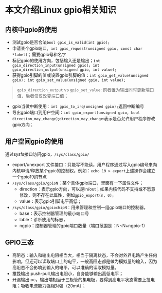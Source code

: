 # 本文介绍Linux gpio相关知识
## 内核中gpio的使用
- 测试gpio是否合法`bool gpio_is_valid(int gpio);`
- 申请某个gpio端口，`int gpio_request(unsigned gpio, const char *label)`；需要gpio号和名字
- 标记gpio的使用方向，包括输入还是输出；`int gpio_direction_input(unsigned gpio); int gpio_direction_output(unsigned gpio, int value);`
- 获得gpio引脚的值或设置gpio引脚的值：`int gpio_get_value(unsigned gpio); int gpio_set_value(unsigned gpio, int value);`
> `gpio_direction_output` vs `gpio_set_value`: 前者置为输出同时更新端口值，后者仅仅改变端口值；
- gpio当做中断使用：`int gpio_to_irq(unsigned gpio);`返回中断编号
- 导出gpio端口到用户空间：`int gpio_export(unsigned gpio, bool direction_may_change)`;`direction_may_change`:表示是否允许用户程序修改gpio方向；
## 用户空间gpio的使用
通过sysfs接口访问gpio，`/sys/class/gpio/`
- export/unexport 文件接口：只能写不能读，用户程序通过写入gpio编号来向内核申请/释放某个gpio的控制权，例如：`echo 19 > export`上述操作会建立一个gpio19的节点
- `/sys/class/gpio/gpioN`：某个具体gpio端口，里面有一下属性文件；
    - direction：表示gpio方向，可以是in/out；如果内核代码不支持或不愿意修改，则不存在此属性，例如`gpio_export(n, 0);`
    - value：表示gpio引脚电平高低；
- `/sys/class/gpio/gpiochipN`：用来管理和控制一组gpio端口的控制器，
    - base：表示控制器管理的最小端口号
    - lable：诊断使用的标志，
    - ngpio：控制器管理的gpio端口数量（端口范围是：N~N+ngpio-1)
## GPIO三态
- 高阻态：输入和输出电阻相当大，相当于隔离状态，不会对外界电路产生任何影响，但还可以读取端口上的电平，一般高阻态都是做为模拟量的输入，因为高阻态不会影响到输入的电平，可以准确的读取模拟量。
- 推挽输出:push-pull,输出电阻小，自身能够输出高低电平；
- 开漏输出:oc，输出端相当于三极管的集电极，要得到高电平状态需要上拉电阻；吸收电流能力强相对强（20mA）；
